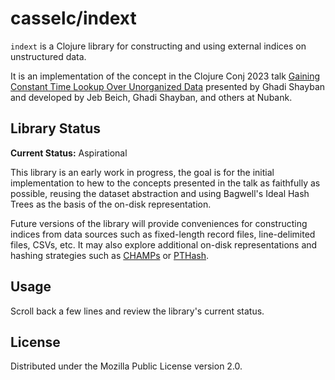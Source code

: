 # casselc/indext

`indext` is a Clojure library for constructing and using external indices on unstructured data.

It is an implementation of the concept in the Clojure Conj 2023 talk [Gaining Constant Time Lookup Over Unorganized Data](https://www.youtube.com/watch?v=8XgY1j1etOI) presented by Ghadi Shayban and developed by Jeb Beich, Ghadi Shayban, and others at Nubank.

## Library Status

**Current Status:** Aspirational

This library is an early work in progress, the goal is for the initial implementation to hew to the concepts presented in the talk as faithfully as possible, reusing the dataset abstraction and using Bagwell's Ideal Hash Trees as the basis of the on-disk representation.

Future versions of the library will provide conveniences for constructing indices from data sources such as fixed-length record files, line-delimited files, CSVs, etc. It may also explore additional on-disk representations and hashing strategies such as [CHAMPs](https://michael.steindorfer.name/publications/oopsla15.pdf) or [PTHash](https://ieeexplore.ieee.org/abstract/document/10210677).

## Usage

Scroll back a few lines and review the library's current status.

## License

Distributed under the Mozilla Public License version 2.0.
